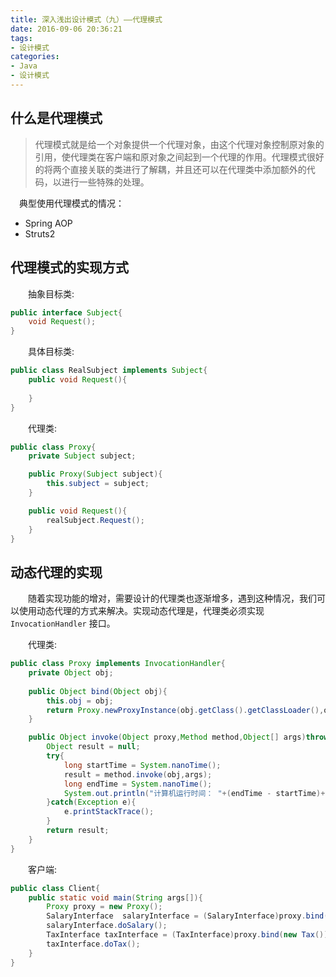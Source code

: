 ```yaml
---
title: 深入浅出设计模式（九）——代理模式
date: 2016-09-06 20:36:21
tags:
- 设计模式
categories:
- Java
- 设计模式
---
```

## 什么是代理模式

>代理模式就是给一个对象提供一个代理对象，由这个代理对象控制原对象的引用，使代理类在客户端和原对象之间起到一个代理的作用。代理模式很好的将两个直接关联的类进行了解耦，并且还可以在代理类中添加额外的代码，以进行一些特殊的处理。

　典型使用代理模式的情况：

- Spring AOP
- Struts2

## 代理模式的实现方式

　　抽象目标类:

``` java
public interface Subject{
	void Request();
}
```

　　具体目标类:

``` java
public class RealSubject implements Subject{
	public void Request(){
		
	}
}
```

　　代理类:

``` java
public class Proxy{
	private Subject subject;

	public Proxy(Subject subject){
		this.subject = subject;
	}

	public void Request(){
		realSubject.Request();
	}
}
```
	

## 动态代理的实现

　　随着实现功能的增对，需要设计的代理类也逐渐增多，遇到这种情况，我们可以使用动态代理的方式来解决。实现动态代理是，代理类必须实现 `InvocationHandler` 接口。

　　代理类:

``` java
public class Proxy implements InvocationHandler{
	private Object obj;
	
	public Object bind(Object obj){
		this.obj = obj;
		return Proxy.newProxyInstance(obj.getClass().getClassLoader(),obj.getClass().getInterface(),this);
	}

	public Object invoke(Object proxy,Method method,Object[] args)throws Throwable{
		Object result = null;
		try{
			long startTime = System.nanoTime();
			result = method.invoke(obj,args);
			long endTime = System.nanoTime();
			System.out.println("计算机运行时间： "+(endTime - startTime)+"ns");
		}catch(Exception e){
			e.printStackTrace();
		}
		return result;
	}
}
```

　　客户端:

``` java
public class Client{
	public static void main(String args[]){
		Proxy proxy = new Proxy();
		SalaryInterface  salaryInterface = (SalaryInterface)proxy.bind(new Salary());
		salaryInterface.doSalary();
		TaxInterface taxInterface = (TaxInterface)proxy.bind(new Tax());
		taxInterface.doTax();
	}
}
```